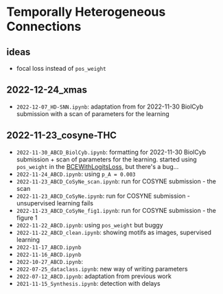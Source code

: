 # Temporally Heterogeneous Connections


## ideas

* focal loss instead of `pos_weight`                                                                                                                                                                                                                                                                                                                                         

## 2022-12-24_xmas

* `2022-12-07_HD-SNN.ipynb`: adaptation from for 2022-11-30 BiolCyb submission with a scan of parameters for the learning

## 2022-11-23_cosyne-THC

* `2022-11-30_ABCD_BiolCyb.ipynb`: formatting for 2022-11-30 BiolCyb submission + scan of parameters for the learning. started using `pos_weight` in the [BCEWithLogitsLoss](https://pytorch.org/docs/master/generated/torch.nn.BCEWithLogitsLoss.html), but there's a bug...
* `2022-11-24_ABCD.ipynb`: using `p_A = 0.003`
* `2022-11-23_ABCD_CoSyNe_scan.ipynb`: run for COSYNE submission - the scan
* `2022-11-23_ABCD_CoSyNe.ipynb`: run for COSYNE submission - unsupervised learning fails
* `2022-11-23_ABCD_CoSyNe_fig1.ipynb`: run for COSYNE submission - the figure 1
* `2022-11-22_ABCD.ipynb`: using `pos_weight` but buggy
* `2022-11-22_ABCD_clean.ipynb`: showing motifs as images, supervised learning
* `2022-11-17_ABCD.ipynb`
* `2022-11-16_ABCD.ipynb`
* `2022-10-27_ABCD.ipynb`:
* `2022-07-25_dataclass.ipynb`: new way of writing parameters
* `2022-07-12_ABCD.ipynb`: adaptation from previous work
* `2021-11-15_Synthesis.ipynb`: detection with delays

